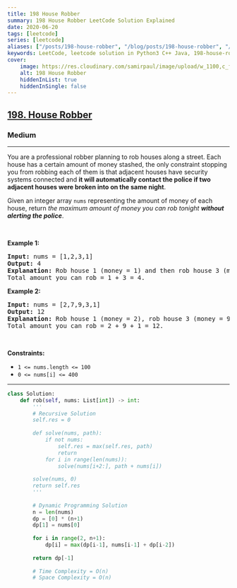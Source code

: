 ```yaml
---
title: 198 House Robber
summary: 198 House Robber LeetCode Solution Explained
date: 2020-06-20
tags: [leetcode]
series: [leetcode]
aliases: ["/posts/198-house-robber", "/blog/posts/198-house-robber", "/198-house-robber"]
keywords: LeetCode, leetcode solution in Python3 C++ Java, 198-house-robber solution
cover:
    image: https://res.cloudinary.com/samirpaul/image/upload/w_1100,c_fit,co_rgb:FFFFFF,l_text:Arial_70_bold:198 House Robber/problem-solving.webp
    alt: 198 House Robber
    hiddenInList: true
    hiddenInSingle: false
---
```



<h2><a href="https://leetcode.com/problems/house-robber/">198. House Robber</a></h2><h3>Medium</h3><hr><div><p>You are a professional robber planning to rob houses along a street. Each house has a certain amount of money stashed, the only constraint stopping you from robbing each of them is that adjacent houses have security systems connected and <b>it will automatically contact the police if two adjacent houses were broken into on the same night</b>.</p>

<p>Given an integer array <code>nums</code> representing the amount of money of each house, return <em>the maximum amount of money you can rob tonight <b>without alerting the police</b></em>.</p>

<p>&nbsp;</p>
<p><strong>Example 1:</strong></p>

<pre><strong>Input:</strong> nums = [1,2,3,1]
<strong>Output:</strong> 4
<strong>Explanation:</strong> Rob house 1 (money = 1) and then rob house 3 (money = 3).
Total amount you can rob = 1 + 3 = 4.
</pre>

<p><strong>Example 2:</strong></p>

<pre><strong>Input:</strong> nums = [2,7,9,3,1]
<strong>Output:</strong> 12
<strong>Explanation:</strong> Rob house 1 (money = 2), rob house 3 (money = 9) and rob house 5 (money = 1).
Total amount you can rob = 2 + 9 + 1 = 12.
</pre>

<p>&nbsp;</p>
<p><strong>Constraints:</strong></p>

<ul>
	<li><code>1 &lt;= nums.length &lt;= 100</code></li>
	<li><code>0 &lt;= nums[i] &lt;= 400</code></li>
</ul>
</div>

---




```python
class Solution:
    def rob(self, nums: List[int]) -> int:
        '''
        # Recursive Solution
        self.res = 0
        
        def solve(nums, path):
            if not nums:
                self.res = max(self.res, path)
                return
            for i in range(len(nums)):
                solve(nums[i+2:], path + nums[i])
            
        solve(nums, 0)
        return self.res
        '''
    
        # Dynamic Programming Solution
        n = len(nums)
        dp = [0] * (n+1)
        dp[1] = nums[0]
        
        for i in range(2, n+1):
            dp[i] = max(dp[i-1], nums[i-1] + dp[i-2])
            
        return dp[-1]
    
        # Time Complexity = O(n)
        # Space Complexity = O(n)
```
